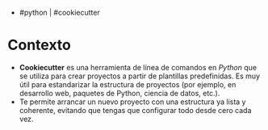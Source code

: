 - #python | #cookiecutter 

# Contexto
- **Cookiecutter** es una herramienta de línea de comandos en *Python* que se utiliza para crear proyectos a partir de plantillas predefinidas. Es muy útil para estandarizar la estructura de proyectos (por ejemplo, en desarrollo web, paquetes de Python, ciencia de datos, etc.).
- Te permite arrancar un nuevo proyecto con una estructura ya lista y coherente, evitando que tengas que configurar todo desde cero cada vez.